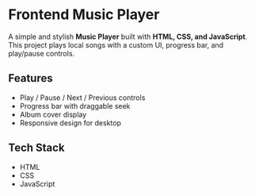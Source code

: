 ﻿# Frontend Music Player 
A simple and stylish **Music Player** built with **HTML, CSS, and JavaScript**.  
This project plays local songs with a custom UI, progress bar, and play/pause controls.

##  Features
- Play / Pause / Next / Previous controls
- Progress bar with draggable seek
- Album cover display
- Responsive design for desktop

##  Tech Stack
- HTML
- CSS
- JavaScript
